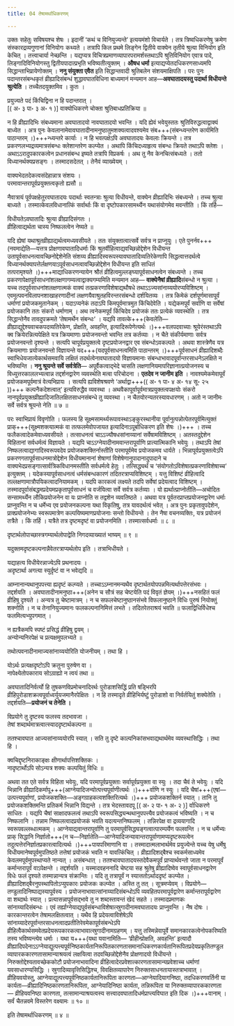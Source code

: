 ```yaml
---
title: 04 तेषामर्थाधिकरणम्

---
```


उक्तः सहेतुः सविषयश्च शेषः । इदानीं ‘कथं च विनियुज्यन्ते’ इत्ययमंशो विचार्यते । तत्र त्रिष्वधिकरणेषु क्रमेण संस्कारद्रव्यगुणानां विनियोगः कथ्यते । तत्रापि किल प्रथमे लिङ्गेन द्वितीये वाक्येन तृतीये श्रुत्या विनियोग इति केचित् । तत्त्वाचार्या नेच्छन्ति । यद्यप्यत्र विचित्रप्रमाणव्यापारपरामर्शस्तथाऽपि श्रुतिविनियोग एवात्र पादे, लिङ्गादिविनियोगस्तु द्वितीयपादात्प्रभृति भविष्यतीत्युक्तम् । **औषध धर्मा** इत्याद्यप्येतदधिकरणसाध्यमपि सिद्धान्ताभिप्रायेणोक्तम् । **ननु संयुक्ता एवैत** इति सिद्धान्तवादी श्रुतिबलेन संशयमाक्षिपति । परः पुनः पदान्तरसंबन्धकृतं व्रीह्यादिसंबन्धं शुद्धावघातविधिना बाध्यमानं मन्यमान आह—**अवघातादयस्तु पदार्था विधीयन्ते श्रुत्येति** । तच्चैतदयुक्तमिव । कुतः ।

प्रयुज्यते पदं किंचिद्विना न हि पदान्तरात् ।  
 \[( अ॰ ३ पा॰ ३ अ॰ १ )\] वाक्योधिकरणे चोक्ता श्रुतिबाधप्रतिक्रिया ॥  


न हि व्रीह्यादिभिः संबध्यमाना अवघातादयो नावघातादयो भवन्ति । यदि ह्येवं भवेयुस्ततः श्रुतिविरुद्धत्वाद्वाक्यं बाध्येत । अत्र पुनः केवलानामेवावघातादीनामनुष्ठातुमशक्यत्वादवश्यमेव संब+++(संबन्ध्यन्तरेण कार्यमिति पाठान्तरम् ।)+++न्ध्यन्तरे कार्याः । न हि भवत्पक्षेऽपि अवघातादयः केवलाः क्रियन्ते । तत्र प्रकरणलभ्यद्रव्यमात्रसंबन्धः क्लेशान्तरेण कल्प्येत । अथापि किंचिदध्याहृत्य संबन्धः क्रियते तथाऽपि क्लेशः । अथाऽऽरादुपकारकत्वेन प्रधानसंबन्ध इष्यते तत्रापि विप्रकर्षः । अथ तु नैव केनचित्संबध्यते । ततो विध्यानर्थक्यप्रसङ्गः । तस्मादसदेतत् । तेनैवं व्याख्येयम् ।

वाक्यभेदतदेकत्वसंदेहान्नात्र संशयः ।  
परमावान्तरापूर्वप्रयुक्तत्वकृतो ह्यसौ ॥  


नैवात्रायं पूर्वपक्षहेतुरवघातादयः पदार्थाः स्वतन्त्राः श्रुत्या विधीयन्ते, वाक्येन व्रीह्यादिभिः संबध्यन्ते । तच्च श्रुत्या बाध्यते । तस्मात्केवलविधानात्किं सर्वार्थाः किं वा दृष्टोपकारसामर्थ्येन यथासंयोगमेव मवन्तीति । किं तर्हि—

विधीयतेऽवघातादिः श्रुत्या व्रीह्यादिसंगतः ।  
व्रीहित्वाद्यर्थता चास्य निष्फलत्वेन नेष्यते ॥  


यदि ह्येषां यथाश्रुतव्रीह्याद्यर्थत्वमध्यवसीयते । ततः संयुक्तात्वात्सर्वे सर्वत्र न प्राप्नुयुः । एते पुनर्नव+++(नवमाद्येति—यत्तत्र प्रोक्षणावघातादिधर्माः किं श्रुतर्वीहित्वाद्यवच्छिन्नोद्देशेन विधीयन्त उतापूर्वसाधनत्वावच्छिनोद्देशेनेति संशय्य व्रीह्यादिस्वरूपस्यावघातादिव्यतिरेकेणापि सिद्धत्वात्तदर्थत्वे विध्यानर्थक्यापत्तेर्लक्षणयाऽपूर्वसाधनत्वावच्छिन्नोद्देशेन विधीयन्त इति साधितं तत्परामृश्यते ।)+++माद्याधिकरणन्यायेन श्रौतं व्रीहित्वमुल्लङ्घ्यापूर्वसाधनत्वेन संबध्यन्ते । तच्च प्रकरणापेक्षापूर्वसाधनांशलक्षणागम्यत्वाद्वाक्यगम्यमिति मन्यमान आह— **वाक्येनैषां व्रीह्यादि**संबन्धो न श्रुत्या । यच्च तदपूर्वसाधनांशलक्षणात्मकं वाक्यं तत्प्रकरणाविशेषाद्यथौषधे तथाऽऽज्यसांनाय्ययोरप्यविशिष्टम् । एवमुत्पवनविलापनशाखाहरणादीनां लक्षणयैवाश्रुतहविरन्तरसंबन्धो दर्शयितव्यः । तत्र किमेकं दर्शपूर्णमासापूर्वं धर्माणां प्रयोजकमुतानेकम् । यदाऽप्यनेकं तदाऽपि किमपूर्वमात्रमुत किंचिदेवेति । यद्येकमपूर्वं सर्वाणि वा सर्वेषां प्रयोजकानि ततः संकरो धर्माणाम् । अथ त्वनेकमपूर्वं किंचिदेव प्रयोजकं ततः प्रत्येकं व्यवस्थेति । तत्र सिद्धान्तेनैव तावदुपक्रमते ‘तेषामर्थेन संबन्धः’ । यद्यपि तावत्के+++(केवलेति—व्रीह्याद्युद्देश्यवाचकपदव्यतिरेकेण, प्रोक्षति, अवहन्ति, इत्यादिरूपेणेत्यर्थः ।)+++वलपदवाच्याः श्रूयेरंस्तथाऽपि क्व क्रियेरन्नित्यपेक्षिते यत्र क्रियमाणाः प्रयोजनवन्तो भवन्ति तत्र कर्तव्याः । न चैते संकीर्यमाणाः सर्वत्र प्रयोजनवन्तो दृश्यन्ते । सत्यपि चापूर्वप्रयुक्तत्वे दृष्टप्रयोजनद्वार एव संबन्धोऽवकल्पते । अथवा शास्त्रेणैव यत्र क्रियमाणाः प्रयोजनवन्तो विज्ञायन्ते यद+++(यदपूर्वसाधनत्वमिति पाठान्तरम् ।)+++पूर्वसाधनं व्रीह्यादिशब्दैः स्वाभिधेयजात्येकार्थसमवायि लक्षितं तदर्थत्वेनावघातादयो विज्ञायमानाः संबन्धाभावादपूर्वान्तरसाधनेऽलक्षिते न भविष्यन्ति । **ननु श्रूयन्ते सर्वे सर्वत्रेति**— अपूर्वैकत्वाद्भेदे चासति लक्षणानियमापरिज्ञानात्प्रयोजनस्य च विध्युत्तरकाललभ्यत्वान्न तद्दर्शनद्वारेण व्यवस्थेति मत्वा परिचोदना । **एतदेव न जानीम इति** । नावश्यमेकमेवापूर्वं प्रयोजकमपूर्वमात्रं वेत्यभिप्रायः । सत्यपि ह्यविशेषश्रवणे ‘अर्थाद्वा+++(( अ॰ १ पा॰ ४ अ॰ १४ सू॰ २५ ))+++ कल्पनैकदेशत्वात्’ इत्यविरुद्धैव व्यवस्था । अथवैकापूर्वापूर्वमात्रप्रयुक्तत्वपक्षयोः संकरो नानपूर्वप्रयुक्तव्रीह्यादिजातिलक्षितसाधनसंबन्धे तु व्यवस्था । न चैतयोरन्यतरस्यावधारणम् । अतो न जानीमः सर्वे सर्वत्र श्रूयन्ते नेति ॥ ७ ॥

परः स्वाभिप्रायं विवृणोति । फलस्य हि सूक्ष्मसामर्थ्यरूपावस्थाऽङ्कुरस्थानीया पूर्वानुत्पन्नोत्पेतरपूर्वमित्युक्तं प्राक्+++(सूक्ष्मशक्त्यात्मकं वा तत्फलमेवोपजायत इत्यादिनाऽपूर्बाधिकरण इति शेषः ।)+++ । तच्च फलैकत्वादेकमेवाध्यवसीयते । तत्साधनत्वं चाऽऽज्यौषधसांनाय्यानां सर्वेषामविशिष्टम् । अतस्तदुद्देशेन विहितानां सर्वधर्मत्वं विज्ञायते । यद्यपि चाऽऽग्नेयादीनामवान्तरापूर्वाणि प्रात्यात्मिकानि भवेयुः । तथाऽपि तेषां निष्फलत्वाद्यागादिस्वरूपवदेव प्रयोजकशक्तिर्नास्तीति परमापूर्वमेव प्रयोजकमव धार्यते । भिन्नापूर्वप्रयुक्तत्वेऽपि प्रकरणगतापूर्वसाधनमात्रोद्देशेन विधीयमानानां शेषाणां विशेषेणानुपादानादुपादाने च वाक्यभेदप्रसङ्गात्सार्वत्रिकविधानमस्तीति सर्वधर्मत्वे हेतुः । तत्सिद्ध्यर्थं च ‘संयोगतोऽविशेषात्प्रकरणाविशेषाच्च’ इत्युक्तम् । यदेकस्यापूर्वसाधनत्वं धर्मसंबन्धकारणं तदितरत्राप्यविशिष्टम् । यत्तु विशिष्टं व्रीहित्वादि तल्लक्षणामात्रौपयिकत्वादनियामकम् । यदपि कारकत्वं लक्ष्यते तदपि सर्वेषां प्रदेयत्वाद विशिष्टम् । तस्मादपूर्वासंबद्धमप्रदेयमप्रकृतापूर्वसाधनं च वर्जयित्वा सर्वे सर्वत्र कर्तव्याः । यो ह्यर्थात्प्राप्नोतीति—अचोदितः सन्सामर्थ्येन लौकिप्रयोजनेन वा यः प्राप्नोति स तद्वशेन व्यवतिष्ठते । अथवा यत्र पूर्वतरप्राप्तप्रयोजनद्वारेण धर्माः प्राप्नुवन्ति न च धर्मेभ्य एव प्रयोजनकल्पना यथा विकृतिषु, तत्र यावदर्थत्वं भवेत् । अत्र पुनः प्रकृतावुपदेशेन, प्राक्प्रयोजनेभ्यः स्वरूपमात्रेण कल्पयिष्यमाणप्रयोजनाः सन्तो विधीयन्ते । तेन नैषा वचनव्यक्तिः, यत्र प्रयोजनं तत्रैते । किं तर्हि । यत्रैते तत्र दृष्टमदृष्टं वा प्रयोजनमिति । तस्मात्सर्वधर्माः ॥ ८ ॥

दृष्टार्थलोपाच्छास्त्रगम्यार्थलोपाद्वेति निगदव्याख्यातं भाष्यम् ॥ ९ ॥

यदुक्तमदृष्टकल्पनान्नैवेतरत्राप्यर्थलोप इति । तत्राभिधीयते ।

यद्याहत्य विधीयेरन्नाज्येऽपि प्रथनादयः ।  
अदृष्टार्था अगत्या स्युर्दृष्टं वा न भवेद्यदि ॥  


आम्नानान्यथानुपपत्त्या ह्यदृष्टं कल्प्यते । तच्चाऽऽम्नानमन्यथैव दृष्टार्थतयोपपन्नमित्यर्थापत्तेरसंभवः । तद्दर्शयति । अवघातादीनामनुष्ठा+++(अनेन च सौत्रं सह चेष्टयेति पदं विवृतं ज्ञेयम् ।)+++नसहितं फलं व्रीहिषु दृश्यते । अन्यत्र तु चेष्टामात्रम् । न च सफलचेष्टानुष्ठानसंभवे विफलानुष्ठाने विधिः पुरुषं नियोक्तुं शक्नोति । न च तेनानियुज्यमानः फलकल्पनानिमित्तं लभते । तदितरेतराश्रयं भवति ॥ फलाद्विधिर्विधेश्च फलमित्यभ्युपगमात् ।

न ह्यत्रैकमपि स्पष्टं प्रसिद्धं व्रीहिषु द्वयम् ।  
अन्योन्यनिरपेक्षं च प्रत्यक्षमुपलभ्यते ॥  


तथोत्पवनादीनामाज्यसांनाय्ययोरिति योजनीयम् । तथा हि ।

योऽर्थः प्रत्यक्षदृष्टोऽपि क्रतुना पुरुषेण वा ।  
नापेक्ष्येतोपकाराय सोऽग्राह्यो न त्वयं तथा ॥  


अवघातादिनिर्वर्त्यो हि तुषकणविप्रमोचनादिरर्थः पुरोडाशसिद्धिं प्रति षड्भिरपि व्रीहिपुरोडाशक्रत्वपूर्वाध्वर्युयजमानैरपेक्षितः । न हि तस्मादृते व्रीहिभिर्यष्टुं पुरोडाशो वा निर्वर्तयितुं शक्येतेति । तद्दर्शयति—**प्रयोजनं च तेनेति ।**

विप्रयोगे तु दृष्टस्य फलस्य तदभावजा ।  
तेषां शब्दार्थमात्रत्वात्स्याददृष्टार्थकल्पना ॥  


ततश्चावघात आज्यसांनाय्ययोरपि स्यात् । सति तु दृष्टे काल्पनिकांसभवाद्यथार्थमेव व्यवस्थासिद्धिः । तथा हि ।

क्वचिद्दृष्टनिराकाङ्क्षः क्षीणार्थापत्तिशक्तिकः ।  
नादृष्टार्थोऽपि सोऽन्यत्र शक्यः कल्पयितुं विधिः ॥  


अथवा तत एते सर्वत्र विहिता भवेयुः, यदि परमापूर्वप्रयुक्ताः सर्वापूर्वप्रयुक्ता वा स्युः । तदा चैवं ते भवेयुः । यदि भिन्नानि व्रीह्यादिकर्मापू+++(आग्नेयादिजन्योत्पत्त्यपूर्वाणीत्यर्थः ।)+++र्वाणि न स्युः । यदि चैषां+++(एषां—उत्पत्त्यपूर्वाणां, प्रयोजकशक्तिः—अङ्गग्राहकत्वशक्तिरित्यर्थः ।)+++ प्रयोजकशक्तिर्न स्यात् । तानि तु प्रयोजकशक्तिमन्ति प्रतिकर्म भिन्नानि विद्यन्ते । तत्र भेदस्तावदपू \[( अ॰ २ पा॰ १ अ॰ २ )\] र्वाधिकरणे साधितः । यद्यपि चैषां साक्षादफलत्वं तथाऽपि स्वरूपसिद्ध्यन्थथानुपपत्त्यैव प्रयोजकत्वं भविष्यति । न च निष्फलानि । तन्नाम निष्फलत्वादप्रयोजकं भवति यदत्यन्तनिष्फलम् । तन्निरपेक्ष वा द्रव्ययागादि स्वरूपवल्लब्धात्मकम् । आग्नेयाद्यवान्तरापूर्वाणि तु परमापूर्वसिद्ध्यङ्गत्वात्पारम्पर्येण फलवन्ति । न   च धर्मेभ्यः प्राक् सिद्धानि निर्ज्ञातो+++(न च—निर्ज्ञातेति—आग्नेयादिजन्यावान्तरापूर्वाणामप्यदृष्टरूपत्वेन तदुत्पत्तेरनिर्ज्ञातप्रकारत्वादित्यर्थः ।)+++पायपरिमाणानि वा । तस्मादात्मलाभार्थमेव प्रयुज्येन्ते यच्च येषु धर्मेषु विधीयमानेष्वपूर्वमुपतिष्ठते तत्तेषां प्रयोजकं भवति न यावत्किंचित् । व्रीह्यादिशद्बैश्च स्वकर्मसाध्यमेव केवलमपूर्वमुपस्थाप्यते नान्यत् । असंबन्धात् । ततश्चावघातादयस्तदेवैकमपूर्वं प्राप्यार्थवन्तो जाता न परमापूर्वं कर्मान्तरापूर्वं वाऽपेक्षन्ते । तद्दर्शयति । यस्मादवहननादि चेष्टया सह श्रुतेषु व्रीह्यादिष्वेव स्वापूर्वसाधनद्वारेण विधेः फलं दृश्यते तस्मान्नान्यत्र संक्रान्तिः । यदि तु तत्रापूर्वं न स्यात्ततोऽर्थाददृष्टं कल्प्येत । व्रीह्यादिशद्बैरनुपस्थापितोऽप्युपकारः प्रयोजकः कल्प्येत । अस्ति तु तत् । सूत्रमप्येवम् । विप्रयोगे—तण्डुलादिनिष्पाद्यस्यापूर्वस्य । प्रयोजनाभावात्सांनाय्यादिसंबन्धोऽपि व्यवहितपरमापूर्वद्वारेण कर्मान्तरापूर्वद्वारेण वा शब्दार्थः स्यात् । प्रत्यासन्नापूर्वसद्भावे तु न शब्दस्तावन्तं खेदं सहते । तस्मादप्रमाणकः सांनाय्यादिसंबन्धः । एवं तर्ह्याग्नेयाद्यपूर्वसंबन्धाविशेषात्स्रुगादीनामवघातादयः प्राप्नुवन्ति । नैष दोषः । कारकान्तरत्वेन तेषामलक्षितत्वात् । यथैव हि प्रदेयत्वाविशेषेऽपि सांनाय्यादेरपूर्वान्तरसाधनत्वादप्रतीतिरेवमेकापूर्वसंबन्धेऽपि व्रीहित्वैकार्थसमवेतप्रदेयरूपकारकत्वाभावात्स्रुगादीनामग्रहणम् । यत्तु तस्मिन्नेवापूर्वे समानकारकत्वेनोपकरिष्यति तस्य भविष्यन्त्येव धर्माः । यथा य+++(यथा यवानामिति— ‘व्रीहीन्प्रोक्षति, अवहन्ति’ इत्यादौ व्रीह्यादिपदेनाऽऽग्नेयाद्युत्पत्त्यपूर्वनिष्ठकार्यतानिरूपितकारणतासमानाधिकरणकार्यतानिरूपितप्रदेयप्रकृतितण्डुलव्यापारककारणतासामान्याश्रयत्वं लक्षयित्वा तदवच्छिन्नोद्देशेनैव प्रोक्षणादयो विधीयन्ते । निरुक्तोद्देश्यतावच्छेककोटौ प्रयोजनाभावादिना व्रीहित्वादेरप्रवेशात्कारणतासामान्यप्रवेशाच्च धर्माणां यवसाधारण्यसिद्धिः । स्रुगादिव्यावृत्तिसिद्धिश्च, विवक्षितव्यापारेण निरुक्तसाधनतायास्तत्राभावात् । व्रीहियवयोस्तु, आग्नेयाद्युत्पत्त्यपूर्वनिष्ठकार्यतानिरूपिता कारणता—आग्नेयादियागनिष्ठा, तदधिकरणवर्तिनी या कार्यता—व्रीह्यादिनिष्ठकारणतानिरूपिता, आग्नेयादिनिष्ठा कार्यता, तन्निरूपिता या निरुक्तव्यापारककारणता— व्रीहियवनिष्ठा कारणता, तत्सामान्याश्रयत्वस्य सत्त्वादवघातादिधर्मप्राप्त्यविघात इति दिक ।)+++वानाम् । सर्वं चैतन्नवमे विस्तरेण वक्ष्यामः ॥ १० ॥

इति तेषामर्थाधिकरणम् ॥ ४ ॥
